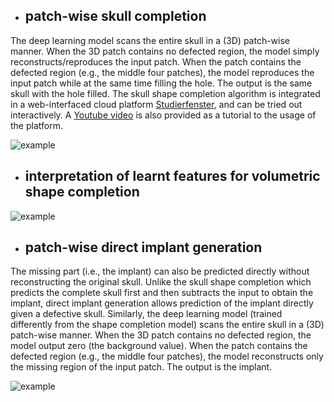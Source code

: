 
* ## patch-wise skull completion
The deep learning model scans the entire skull in a (3D) patch-wise manner. When the 3D patch contains no defected region, the model simply reconstructs/reproduces the input patch. When the patch contains the defected region (e.g., the middle four patches), the model reproduces the input patch while at the same time filling the hole. The output is the same skull with the hole filled. The skull shape completion algorithm is integrated in a web-interfaced cloud platform [Studierfenster](http://studierfenster.tugraz.at/), and can be tried out interactively. A [Youtube video](https://www.youtube.com/watch?v=pt-jw8nXzgs&feature=youtu.be) is also provided as a tutorial to the usage of the platform. 

![example](https://github.com/li-jianning/patch-based-skull-completion/blob/master/images/patch-wise.gif)


* ## interpretation of learnt features for volumetric shape completion

![example](https://github.com/li-jianning/patch-based-skull-completion/blob/master/images/features.png)

* ## patch-wise direct implant generation
The missing part (i.e., the implant) can also be predicted directly without reconstructing the original skull. Unlike the skull shape  completion which predicts the complete skull first and then subtracts the input to obtain the implant, direct implant generation allows prediction of the implant directly given a defective skull. Similarly, the deep learning model (trained differently from the shape completion model) scans the entire skull in a (3D) patch-wise manner. When the 3D patch contains no defected region, the model output zero (the background value). When the patch contains the defected region (e.g., the middle four patches), the model reconstructs only the missing region of the input patch. The output is the implant. 
  
![example](https://github.com/li-jianning/patch-based-skull-completion/blob/master/images/patch-wise-implant.gif)

